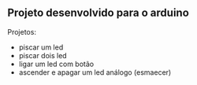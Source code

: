 ## Projeto desenvolvido para o arduino
Projetos:
- piscar um led
- piscar dois led
- ligar um led com botão
- ascender e apagar um led análogo (esmaecer)
